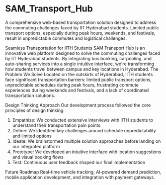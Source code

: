 # SAM_Transport_Hub
A comprehensive web-based transportation solution designed to address the commuting challenges faced by IIT Hyderabad students. Limited public transport options, especially during peak hours, weekends, and festivals, result in unpredictable commutes and logistical challenges.

Seamless Transportation for IITH Students
SAM Transport Hub is an innovative web platform designed to solve the commuting challenges faced by IIT Hyderabad students. By integrating bus booking, carpooling, and auto-sharing services into a single intuitive interface, we're transforming how students travel between campus and key locations in Hyderabad.
The Problem We Solve
Located on the outskirts of Hyderabad, IITH students face significant transportation barriers: limited public transport options, unpredictable schedules during peak hours, frustrating commute experiences during weekends and festivals, and a lack of coordinated transportation solutions.

Design Thinking Approach
Our development process followed the core principles of design thinking:
1. Empathize: We conducted extensive interviews with IITH students to understand their transportation pain points
2. Define: We identified key challenges around schedule unpredictability and limited options
3. Ideate: We brainstormed multiple solution approaches before landing on our integrated platform
4. Prototype: We developed an intuitive interface with location suggestions and visual booking flows
5. Test: Continuous user feedback shaped our final implementation

Future Roadmap
Real-time vehicle tracking, AI-powered demand prediction, mobile application development, and integration with payment gateways.
